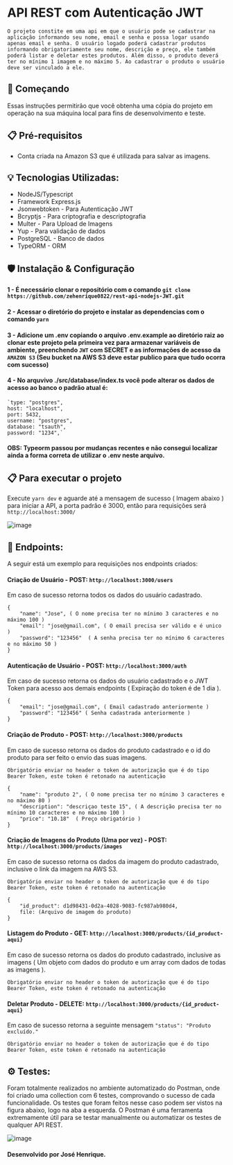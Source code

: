 # API REST com Autenticação JWT
 
 `O projeto constite em uma api em que o usuário pode se cadastrar na aplicação informando seu
nome, email e senha e possa logar usando apenas email e senha.
O usuário logado poderá cadastrar produtos informando obrigatoriamente seu nome,
descrição e preço, ele também poderá listar e deletar estes produtos. Além disso, o
produto deverá ter no mínimo 1 imagem e no máximo 5. Ao cadastrar o produto o
usuário deve ser vinculado a ele.`
 
 ## 🚀 Começando
 Essas instruções permitirão que você obtenha uma cópia do projeto em operação na sua máquina local para fins de desenvolvimento e teste.
 
 ## 📋 Pré-requisitos
 - Conta criada na Amazon S3 que é utilizada para salvar as imagens.

## 💡 Tecnologias Utilizadas:
- NodeJS/Typescript
- Framework Express.js
- Jsonwebtoken - Para Autenticação JWT
- Bcryptjs  - Para criptografia e descriptografia
- Multer - Para Upload de Imagens
- Yup - Para validação de dados
- PostgreSQL - Banco de dados
- TypeORM - ORM
## 🛡️ Instalação & Configuração
 
#### 1 - É necessário clonar o repositório com o comando `git clone https://github.com/zehenrique0822/rest-api-nodejs-JWT.git`
#### 2 - Acessar o diretório do projeto e instalar as dependencias com o comando `yarn`
#### 3 - Adicione um .env copiando o arquivo .env.example ao diretório raiz ao clonar este projeto pela primeira vez para armazenar variáveis de ambiente, preenchendo `JWT` com SECRET e as informações de acesso da `AMAZON S3` (Seu bucket na AWS S3 deve estar publico para que tudo ocorra com sucesso)
#### 4 - No arquvivo ./src/database/index.ts você pode alterar os dados de acesso ao banco o padrão atual é: 
    `type: "postgres",
    host: "localhost",
    port: 5432,
    username: "postgres",
    database: "tsauth",
    password: "1234",`
 #### OBS: Typeorm passou por mudanças recentes e não consegui localizar ainda a forma correta de utilizar o .env neste arquivo.

## 📋 Para executar o projeto

Execute `yarn dev` e aguarde até a mensagem de sucesso ( Imagem abaixo ) para iniciar a API, a porta padrão é 3000, então para requisições será `http://localhost:3000/`

![image](https://user-images.githubusercontent.com/89668742/175925115-b5d00c6a-f0b4-4c6c-82b6-3aeb8548622e.png)


## 📌 Endpoints:

A seguir está um exemplo para requisições nos endpoints criados:

#### Criação de Usuário - POST: `http://localhost:3000/users`

Em caso de sucesso retorna todos os dados do usuário cadastrado.

```
{
    "name": "Jose", ( O nome precisa ter no mínimo 3 caracteres e no máximo 100 )
    "email": "jose@gmail.com", ( O email precisa ser válido e é unico )
    "password": "123456"  ( A senha precisa ter no mínimo 6 caracteres e no máximo 50 )
}
```

#### Autenticação de Usuário - POST: `http://localhost:3000/auth`

Em caso de sucesso retorna os dados do usuário cadastrado e o JWT Token para acesso aos demais endpoints ( Expiração do token é de 1 dia ). 

```
{
    "email": "jose@gmail.com", ( Email cadastrado anteriormente )
    "password": "123456" ( Senha cadastrada anteriormente )
}
```

#### Criação de Produto - POST: `http://localhost:3000/products`

Em caso de sucesso retorna os dados do produto cadastrado e o id do produto para ser feito o envio das suas imagens.

`Obrigatório enviar no header o token de autorização que é do tipo Bearer Token, este token é retonado na autenticação`

```
{
    "name": "produto 2", ( O nome precisa ter no mínimo 3 caracteres e no máximo 80 )
    "description": "descriçao teste 15", ( A descrição precisa ter no mínimo 10 caracteres e no máximo 100 )
    "price": "10.18"  ( Preço obrigatório )
}
```

#### Criação de Imagens do Produto (Uma por vez) - POST: `http://localhost:3000/products/images`

Em caso de sucesso retorna os dados da imagem do produto cadastrado, inclusive o link da imagem na AWS S3.

`Obrigatório enviar no header o token de autorização que é do tipo Bearer Token, este token é retonado na autenticação`

```
{
    "id_product": d1d98431-0d2a-4028-9083-fc987ab980d4,
    file: (Arquivo de imagem do produto)
}
```

#### Listagem do Produto - GET: `http://localhost:3000/products/{id_product-aqui}`

Em caso de sucesso retorna os dados do produto cadastrado, inclusive as imagens ( Um objeto com dados do produto e um array com dados de todas as imagens ).

`Obrigatório enviar no header o token de autorização que é do tipo Bearer Token, este token é retonado na autenticação`


#### Deletar Produto - DELETE: `http://localhost:3000/products/{id_product-aqui}`

Em caso de sucesso retorna a seguinte mensagem `"status": "Produto excluído."`

`Obrigatório enviar no header o token de autorização que é do tipo Bearer Token, este token é retonado na autenticação`

## ⚙️ Testes:

Foram totalmente realizados no ambiente automatizado do Postman, onde foi criado uma collection com 6 testes, comprovando o sucesso de cada funcionalidade. Os testes que foram feitos nesse caso podem ser vistos na figura abaixo, logo na aba a esquerda. O Postman é uma ferramenta extremamente útil para se testar manualmente ou automatizar os testes de qualquer API REST.

![image](https://user-images.githubusercontent.com/89668742/175929630-8f972a3d-01a2-4996-bdd9-0c6c98cdfa31.png)


#### Desenvolvido por José Henrique. 
